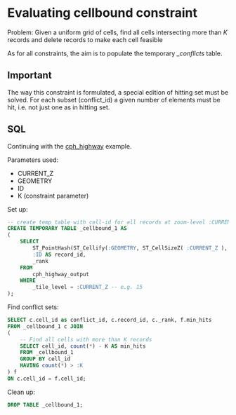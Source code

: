 # Evaluating cellbound constraint

Problem: Given a uniform grid of cells, find all cells intersecting more than *K* records and delete records to make each cell feasible

As for all constraints, the aim is to populate the temporary *_conflicts* table.

## Important

The way this constraint is formulated, a special edition of hitting set must be solved. For each subset (conflict_id) a given number of elements must be hit, i.e. not just one as in hitting set.

## SQL

Continuing with the [cph_highway](../README.md) example.

Parameters used:

* CURRENT_Z
* GEOMETRY
* ID
* K (constraint parameter)

Set up:

```sql
-- create temp table with cell-id for all records at zoom-level :CURRENT_Z
CREATE TEMPORARY TABLE _cellbound_1 AS 
(
	SELECT
		ST_PointHash(ST_Cellify(:GEOMETRY, ST_CellSizeZ( :CURRENT_Z ), 0, 0 )) || _partition AS cell_id,
		:ID AS record_id,
		_rank
	FROM 
		cph_highway_output
	WHERE 
		_tile_level = :CURRENT_Z -- e.g. 15
);
```

Find conflict sets:

```sql
SELECT c.cell_id as conflict_id, c.record_id, c._rank, f.min_hits
FROM _cellbound_1 c JOIN
(
	-- Find all cells with more than K records
	SELECT cell_id, count(*) - K AS min_hits
	FROM _cellbound_1
	GROUP BY cell_id
	HAVING count(*) > :K
) f 
ON c.cell_id = f.cell_id;
```

Clean up:

```sql
DROP TABLE _cellbound_1;
```







